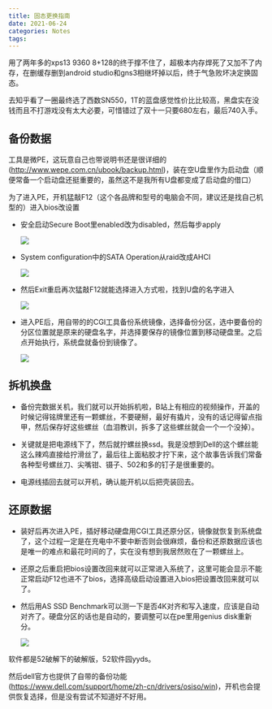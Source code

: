```yaml
---
title: 固态更换指南
date: 2021-06-24
categories: Notes
tags:
---
```


用了两年多的xps13 9360 8+128的终于撑不住了，超极本内存焊死了又加不了内存，在删缓存删到android studio和gns3相继坏掉以后，终于气急败坏决定换固态。

去知乎看了一圈最终选了西数SN550，1T的蓝盘感觉性价比比较高，黑盘实在没钱而且不打游戏没有太大必要，可惜错过了双十一只要680左右，最后740入手。

## 备份数据

工具是微PE，这玩意自己也带说明书还是很详细的(http://www.wepe.com.cn/ubook/backup.html)，装在空U盘里作为启动盘（顺便常备一个启动盘还挺重要的，虽然这不是我所有U盘都变成了启动盘的借口）

为了进入PE，开机猛敲F12（这个各品牌和型号的电脑会不同，建议还是找自己机型的）进入bios改设置

- 安全启动Secure Boot里enabled改为disabled，然后每步apply

  ![](image-20201206015136797.png)

- System configuration中的SATA Operation从raid改成AHCI

  ![](image-20201206015506923.png)

- 然后Exit重启再次猛敲F12就能选择进入方式啦，找到U盘的名字进入
  
  ![](image-20201206015838551.png)

- 进入PE后，用自带的的CGI工具备份系统镜像，选择备份分区，选中要备份的分区位置就是原来的硬盘名字，并选择要保存的镜像位置到移动硬盘里。之后点开始执行，系统盘就备份到镜像了。

  ![](wim.710b3686.png)

## 拆机换盘

- 备份完数据关机，我们就可以开始拆机啦，B站上有相应的视频操作，开盖的时候记得铭牌里还有一颗螺丝，不要硬掰，最好有撬片，没有的话记得留点指甲，然后保存好这些螺丝（血泪教训，拆多了这些螺丝就会一个一个没掉）。

- 关键就是把电源线下了，然后就拧螺丝换ssd。我是没想到Dell的这个螺丝能这么辣鸡直接给拧滑丝了，最后往上面粘胶才拧下来，这个故事告诉我们常备各种型号螺丝刀、尖嘴钳、镊子、502和多的钉子是很重要的。

- 电源线插回去就可以开机，确认能开机以后把壳装回去。

## 还原数据

- 装好后再次进入PE，插好移动硬盘用CGI工具还原分区，镜像就恢复到系统盘了，这个过程一定是在充电中不要中断否则会很麻烦，备份和还原数据应该也是唯一的难点和最花时间的了，实在没有想到我居然败在了一颗螺丝上。

- 还原之后重启把bios设置改回来就可以正常进入系统了，这里可能会显示不能正常启动F12也进不了bios，选择高级启动设置进入bios把设置改回来就可以了。

- 然后用AS SSD Benchmark可以测一下是否4K对齐和写入速度，应该是自动对齐了。硬盘分区的话也是自动的，要调整可以在pe里用genius disk重新分。
  
  ![](image-20201206021806976.png)

软件都是52破解下的破解版，52软件园yyds。

然后dell官方也提供了自带的备份功能(https://www.dell.com/support/home/zh-cn/drivers/osiso/win)，开机也会提供恢复选择，但是没有尝试不知道好不好用。

